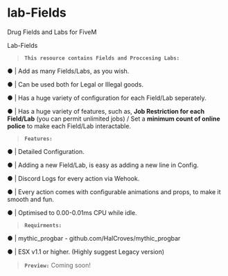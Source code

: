# lab-Fields
Drug Fields and Labs for FiveM

Lab-Fields 

> __`This resource contains Fields and Proccesing Labs:`__

●  | Add as many Fields/Labs, as you wish.

●  | Can be used both for Legal or Illegal goods.

●  | Has a huge variety of configuration for each Field/Lab seperately.

●  | Has a huge variety of features, such as, __Job Restriction for each Field/Lab__ (you can permit unlimited jobs) / Set a __minimum count of online police__ to make each Field/Lab interactable.

> __`Features:`__

●  | Detailed Configuration.

●  | Adding a new Field/Lab, is easy as adding a new line in Config.

●  | Discord Logs for every action via Wehook.

●  | Every action comes with configurable animations and props, to make it smooth and fun.

●  | Optimised to 0.00-0.01ms CPU while idle.

> __`Requirments:`__

●  | mythic_progbar - github.com/HalCroves/mythic_progbar

●  | ESX v1.1 or higher. (Highly suggest Legacy version)

> __`Preview:`__
Coming soon!
